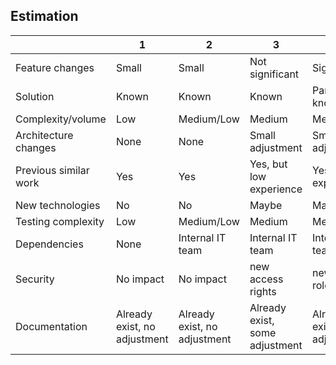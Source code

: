 ## Estimation
|   |1|2|3|5|8|13|
|---|---|---|---|---|---|---|
|Feature changes|Small|Small|Not significant|Significant|New functionality|New functionality|   
|Solution|Known|Known|Known|Partially known|Unknown|Unknown|
|Complexity/volume|Low|Medium/Low|Medium|Medium/High|High|Very High|
|Architecture changes|None|None|Small adjustment|Small adjustment|Significant changes|Big changes|
|Previous similar work|Yes|Yes|Yes, but low experience|Yes, but low experience|No|No|
|New technologies|No|No|Maybe|Maybe|Yes|Yes|
|Testing complexity|Low|Medium/Low|Medium|Medium/High|High|Unknown|
|Dependencies|None|Internal IT team|Internal IT team|Internal IT team|External providers|External providers|
|Security|No impact|No impact|new access rights|new access roles|new security concept|Unknown impact|
|Documentation|Already exist, no adjustment|Already exist, no adjustment|Already exist, some adjustment|Already exist, a lot adjustments|Non existent|Non existent|